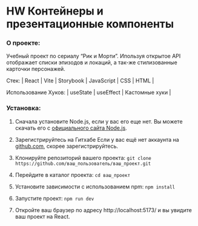 # HW Контейнеры и презентационные компоненты  

### О проекте:

Учебный проект по сериалу “Рик и Морти”. Ипользуя открытое API отображает списки эпизодов и локаций, а так-же стилизованные карточки персонажей.   
 
Стек:  | React | Vite | Storybook | JavaScript | CSS | HTML | 

Использование Хуков: | useState | useEffect | Кастомные хуки |

### Установка:

1. Сначала установите Node.js, если у вас его еще нет. Вы можете скачать его с [официального сайта Node.js](https://nodejs.org/).

2. Зарегистрируйтесь на Гитхабе
Если у вас ещё нет аккаунта на [github.com](https://github.com/join), скорее зарегистрируйтесь.

3. Клонируйте репозиторий вашего проекта:
   ``` git clone https://github.com/ваш_пользователь/ваш_проект.git ```
4. Перейдите в каталог проекта:
```cd ваш_проект ```

5. Установите зависимости с использованием npm:
``` npm install ```

6. Запустите проект:
``` npm run dev ```

7. Откройте ваш браузер по адресу http://localhost:5173/ и вы увидите ваш проект на React. 
